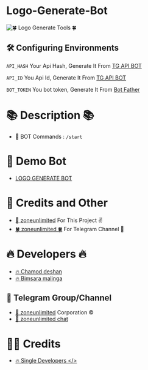 # Logo-Generate-Bot 

![🍀 Logo Generate Tools 🍀](https://telegra.ph/file/61e5a2d1009c4cbdaf67d.jpg)

## 🛠 Configuring Environments

``` API_HASH ``` Your Api Hash, Generate It From [TG API BOT](https://t.me/TgApiextractorBot)

``` API_ID ``` You Api Id, Generate It From [TG API BOT](https://t.me/TgApiextractorBot)

``` BOT_TOKEN ``` You bot token, Generate It From [Bot Father](https://t.me/BotFather)

# 📚 Description 📚
 

- 🔑 BOT Commands : `/start` 

# 🌸 Demo Bot

- [LOGO GENERATE BOT](https://t.me/The_logo_generate_bot)

# 🌺 Credits and Other

- [🚀 zoneunlimited](https://github.com/zoneunlimited) For This Project ✌️
- [🍀 zoneunlimited 🍀](https://t.me/zoneunlimited) For Telegram Channel 🚀

# 🔥 Developers 🔥

- [🔥 Chamod deshan](https://t.me/chamod_deshan)<br>
- [🔥 Bimsara malinga](https://t.me/bimsaramalinga) <br>

## 🌷 Telegram Group/Channel

- [🌷 zoneunlimited](https://t.me/zoneunlimited) Corporation ©️
- [🌷 zoneunlimited chat](https://t.me/zoneunlimitedchat) 

# 🙋‍♂ Credits 

- [🔥 Single Developers </> ](https://t.me/SingleDevelopers)

##

